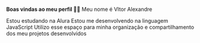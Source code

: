 **Boas vindas ao meu perfil 💙💙**
Meu nome é VItor Alexandre

Estou estudando na Alura
Estou me desenvolvendo na linguagem JavaScript
Utilizo esse espaço para minha organização e compartilhamento dos meu projetos desenvolvidos
